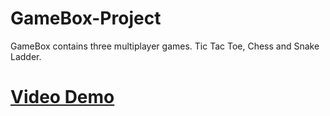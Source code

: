 # GameBox-Project
GameBox contains three multiplayer games. Tic Tac Toe, Chess and Snake Ladder.
# [Video Demo](https://drive.google.com/file/d/1-kDV6jXza-2sTi0gkspDJoTkxsjikc1g/view?usp=sharing)
